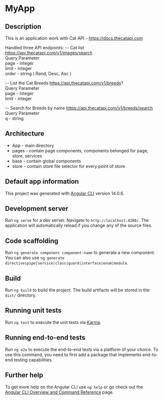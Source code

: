 # MyApp

## Description 

This is an application work with Cat API - https://docs.thecatapi.com

Handled three API endpoints:
-- Cat list 
https://api.thecatapi.com/v1/images/search
<br>
Query Parameter
<br>
page - integer
<br>
limit - integer
<br>
order - string ( Rand, Desc, Asc )


-- List the Cat Breeds
https://api.thecatapi.com/v1/breeds?
<br>
Query Parameter
<br>
page - integer
<br>
limit - integer

-- Search for Breeds by name 
https://api.thecatapi.com/v1/breeds/search
<br>
Query Parameter
<br>
q - string

## Architecture

<ul>
  <li>App - main directory</li>
  <li>pages - contain page components, components belonged for page, store, services</li>
  <li>base - contain global components</li>
  <li>store - contain store file selector for every point of store</li>
</ul>

## Default app information

This project was generated with [Angular CLI](https://github.com/angular/angular-cli) version 14.0.6.

## Development server

Run `ng serve` for a dev server. Navigate to `http://localhost:4200/`. The application will automatically reload if you change any of the source files.

## Code scaffolding

Run `ng generate component component-name` to generate a new component. You can also use `ng generate directive|pipe|service|class|guard|interface|enum|module`.

## Build

Run `ng build` to build the project. The build artifacts will be stored in the `dist/` directory.

## Running unit tests

Run `ng test` to execute the unit tests via [Karma](https://karma-runner.github.io).

## Running end-to-end tests

Run `ng e2e` to execute the end-to-end tests via a platform of your choice. To use this command, you need to first add a package that implements end-to-end testing capabilities.

## Further help

To get more help on the Angular CLI use `ng help` or go check out the [Angular CLI Overview and Command Reference](https://angular.io/cli) page.

